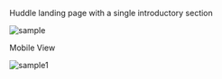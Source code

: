 Huddle landing page with a single introductory section

![sample](https://github.com/imkarvendhan/imkarvendhan.github.io/assets/139115888/6b0c8e78-f5ed-4b04-890a-d066aed5d8ee)

Mobile View

![sample1](https://github.com/imkarvendhan/imkarvendhan.github.io/assets/139115888/444f0c2a-6260-418e-b950-1dc1328d99d0)

